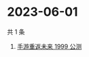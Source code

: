 # 2023-06-01

共 1 条

<!-- BEGIN ZHIHUSEARCH -->
<!-- 最后更新时间 Thu Jun 01 2023 04:11:43 GMT+0800 (China Standard Time) -->
1. [手游重返未来 1999 公测](https://www.zhihu.com/search?q=手游重返未来%201999%20公测)
<!-- END ZHIHUSEARCH -->
